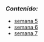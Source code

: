### ***Contenido:***

+ [semana 5](week_5/week_5.md)
+ [semana 6](week_6/week_6.md)
+ [semana 7](week_7/week_7.md)